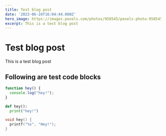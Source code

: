 ```yaml
---
title: Test blog post
date: '2023-06-24T16:04:44.000Z'
hero_image: https://images.pexels.com/photos/958545/pexels-photo-958545.jpeg?auto=compress&cs=tinysrgb&w=1260&h=750&dpr=1
excerpt: This is a test blog post
---
```


# Test blog post
This is a test blog post

## Following are test code blocks

~~~js
function hey() {
  console.log("hey!");
}
~~~

~~~py
def hey():
  print("hey!")
~~~

~~~c
void hey() {
  printf("%s", "Hey!");
}
~~~
